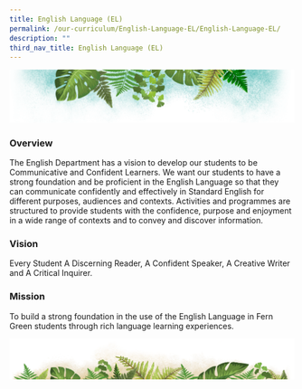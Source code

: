 ```yaml
---
title: English Language (EL)
permalink: /our-curriculum/English-Language-EL/English-Language-EL/
description: ""
third_nav_title: English Language (EL)
---
```

![](/images/Banner.png)

### **Overview**

The English Department has a vision to develop our students to be Communicative and Confident Learners. We want our students to have a strong foundation and be proficient in the English Language so that they can communicate confidently and effectively in Standard English for different purposes, audiences and contexts. Activities and programmes are structured to provide students with the confidence, purpose and enjoyment in a wide range of contexts and to convey and discover information.

  

### **Vision**

Every Student A Discerning Reader, A Confident Speaker, A Creative Writer and A Critical Inquirer.  

  

### **Mission**

To build a strong foundation in the use of the English Language in Fern Green students through rich language learning experiences.

  

![](/images/bg-bottom.png)
